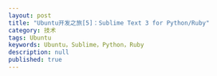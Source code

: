 ```yaml
---
layout: post
title: "Ubuntu开发之旅[5]：Sublime Text 3 for Python/Ruby"
category: 技术
tags: Ubuntu
keywords: Ubuntu，Sublime，Python，Ruby
description: null
published: true
---
```


##
